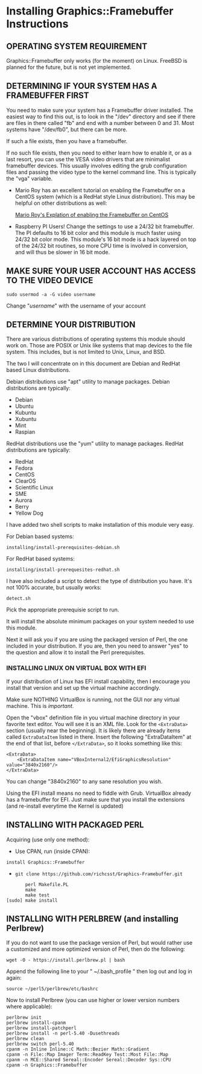 # Installing Graphics::Framebuffer Instructions

## OPERATING SYSTEM REQUIREMENT

Graphics::Framebuffer only works (for the moment) on Linux.  FreeBSD is planned for the future, but is not yet implemented.

## DETERMINING IF YOUR SYSTEM HAS A FRAMEBUFFER FIRST

You need to make sure your system has a Framebuffer driver installed.  The easiest way to find this out, is to look in the "/dev" directory and see if there are files in there called "fb" and end with a number between 0 and 31.  Most systems have "/dev/fb0", but there can be more.

If such a file exists, then you have a framebuffer.

If no such file exists, then you need to either learn how to enable it, or as a last resort, you can use the VESA video drivers that are minimalist framebuffer devices.  This usually involves editing the grub configuration files and passing the video type to the kernel command line.  This is typically the "vga" variable.

  * Mario Roy has an excellent tutorial on enabling the Framebuffer on a CentOS system (which is a RedHat style Linux distribution).  This may be helpful on other distributions as well:

     [Mario Roy's Explation of enabling the Framebuffer on CentOS](https://github.com/marioroy/mce-examples/tree/master/framebuffer)

  * Raspberry PI Users!  Change the settings to use a 24/32 bit framebuffer.  The PI defaults to 16 bit color and this module is much faster using 24/32 bit color mode.  This module's 16 bit mode is a hack layered on top of the 24/32 bit routines, so more CPU time is involved in conversion, and will thus be slower in 16 bit mode.

## MAKE SURE YOUR USER ACCOUNT HAS ACCESS TO THE VIDEO DEVICE

```
sudo usermod -a -G video username
```

Change "*username*" with the username of your account

## DETERMINE YOUR DISTRIBUTION

There are various distributions of operating systems this module should work on.  Those are POSIX or Unix like systems that map devices to the file system.  This includes, but is not limited to Unix, Linux, and BSD.

The two I will concentrate on in this document are Debian and RedHat based Linux distributions.

Debian distributions use "apt" utility to manage packages.  Debian distributions are typically:

*  Debian
*  Ubuntu
*  Kubuntu
*  Xubuntu
*  Mint
*  Raspian

RedHat distributions use the "yum" utility to manage packages.  RedHat distributions are typically:

*  RedHat
*  Fedora
*  CentOS
*  ClearOS
*  Scientific Linux
*  SME
*  Aurora
*  Berry
*  Yellow Dog

I have added two shell scripts to make installation of this module very easy.

For Debian based systems:

```
installing/install-prerequisites-debian.sh
```

For RedHat based systems:

```
installing/install-prerequesites-redhat.sh
```

I have also included a script to detect the type of distribution you have.  It's not 100% accurate, but usually works:

```
detect.sh
```

Pick the appropriate prerequisie script to run.

It will install the absolute minimum packages on your system needed to use this module.

Next it will ask you if you are using the packaged version of Perl, the one included in your distribution.  If you are, then you need to answer "yes" to the question and allow it to install the Perl prerequisites.

### INSTALLING LINUX ON VIRTUAL BOX WITH EFI

If your distribution of Linux has EFI install capability, then I encourage you install that version and set up the virtual machine accordingly.

Make sure NOTHING VirtualBox is running, not the GUI nor any virtual machine.  This is *important*.

Open the "vbox" definition file in you virtual machine directory in your favorite text editor.  You will see it is an XML file.  Look for the ```<ExtraData>``` section (usually near the beginning).  It is likely there are already items called ```ExtraDataItem``` listed in there.  Insert the following "ExtraDataItem" at the end of that list, before ```</ExtraData>```, so it looks something like this:

```
<ExtraData>
    <ExtraDataItem name="VBoxInternal2/EfiGraphicsResolution" value="3840x2160"/>
</ExtraData>
```

You can change "3840x2160" to any sane resolution you wish.

Using the EFI install means no need to fiddle with Grub.  VirtualBox already has a framebuffer for EFI.  Just make sure that you install the extensions (and re-install everytime the Kernel is updated)

## INSTALLING WITH PACKAGED PERL

  Acquiring (use only one method):
  
*  Use CPAN, run (inside CPAN):

```
install Graphics::Framebuffer
```

*  ```git clone https://github.com/richcsst/Graphics-Framebuffer.git```

```
       perl Makefile.PL
       make
       make test
[sudo] make install
```

## INSTALLING WITH PERLBREW (and installing Perlbrew)

If you do not want to use the package version of Perl, but would rather use a customized and more optimized version of Perl, then do the following:

```
wget -O - https://install.perlbrew.pl | bash
```

Append the following line to your " ~/.bash_profile " then log out and log in again:

```
source ~/perl5/perlbrew/etc/bashrc
```

Now to install Perlbrew (you can use higher or lower version numbers where applicable):

```
perlbrew init
perlbrew install-cpanm
perlbrew install-patchperl
perlbrew install -n perl-5.40 -Dusethreads
perlbrew clean
perlbrew switch perl-5.40
cpanm -n Inline Inline::C Math::Bezier Math::Gradient
cpanm -n File::Map Imager Term::ReadKey Test::Most File::Map
cpanm -n MCE::Shared Sereal::Encoder Sereal::Decoder Sys::CPU
cpanm -n Graphics::Framebuffer
```
